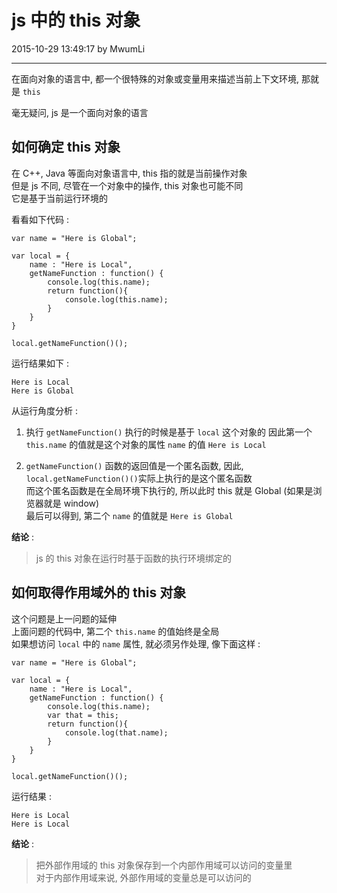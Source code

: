 # js 中的 this 对象

2015-10-29 13:49:17 by MwumLi

---

在面向对象的语言中, 都一个很特殊的对象或变量用来描述当前上下文环境, 那就是 `this`  

毫无疑问, js 是一个面向对象的语言  

## 如何确定 this 对象  

在 C++, Java 等面向对象语言中, this 指的就是当前操作对象  
但是 js 不同, 尽管在一个对象中的操作, this 对象也可能不同  
它是基于当前运行环境的  

看看如下代码 :  

    var name = "Here is Global";

    var local = {
        name : "Here is Local",
        getNameFunction : function() {
            console.log(this.name);
            return function(){
                console.log(this.name);
            }
        }
    }

    local.getNameFunction()();

运行结果如下 :  

    Here is Local
    Here is Global

从运行角度分析 :  
1. 执行 `getNameFunction()` 执行的时候是基于 `local` 这个对象的 
   因此第一个 `this.name` 的值就是这个对象的属性 `name` 的值 `Here is Local`  

2. `getNameFunction()` 函数的返回值是一个匿名函数, 因此, `local.getNameFunction()()`实际上执行的是这个匿名函数  
   而这个匿名函数是在全局环境下执行的, 所以此时 this 就是 Global (如果是浏览器就是 window)  
   最后可以得到, 第二个 `name` 的值就是 `Here is Global`  

**结论** :   
> js 的 this 对象在运行时基于函数的执行环境绑定的


## 如何取得作用域外的 this 对象  

这个问题是上一问题的延伸  
上面问题的代码中, 第二个 `this.name` 的值始终是全局  
如果想访问 `local` 中的 `name` 属性, 就必须另作处理, 像下面这样 :  

    var name = "Here is Global";

    var local = {
        name : "Here is Local",
        getNameFunction : function() {
            console.log(this.name);
            var that = this;
            return function(){
                console.log(that.name);
            }
        }
    }

    local.getNameFunction()();

运行结果 :  

    Here is Local
    Here is Local

**结论** :  
> 把外部作用域的 this 对象保存到一个内部作用域可以访问的变量里  
> 对于内部作用域来说, 外部作用域的变量总是可以访问的  


